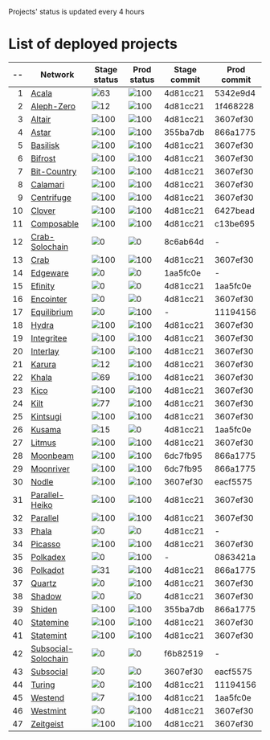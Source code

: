 
Projects' status is updated every 4 hours
# List of deployed projects

| --  |                                                    Network                                                    |                     Stage status                      |                      Prod status                      | Stage commit | Prod commit |
| --: | ------------------------------------------------------------------------------------------------------------- | ----------------------------------------------------- | ----------------------------------------------------- | ------------ | ----------- |
|   1 | [Acala](https://explorer.subquery.network/subquery/nova-wallet/nova-wallet-acala)                             | ![63](https://progress-bar.dev/63?title=Stage)        | ![100](https://progress-bar.dev/100?title=Primary)    | 4d81cc21     | 5342e9d4    |
|   2 | [Aleph-Zero](https://explorer.subquery.network/subquery/nova-wallet/nova-wallet-aleph-zero)                   | ![12](https://progress-bar.dev/12?title=Stage)        | ![100](https://progress-bar.dev/100?title=Primary)    | 4d81cc21     | 1f468228    |
|   3 | [Altair](https://explorer.subquery.network/subquery/nova-wallet/nova-wallet-altair)                           | ![100](https://progress-bar.dev/100?title=Stage)      | ![100](https://progress-bar.dev/100?title=Primary)    | 4d81cc21     | 3607ef30    |
|   4 | [Astar](https://explorer.subquery.network/subquery/nova-wallet/nova-wallet-astar)                             | ![100](https://progress-bar.dev/100?title=Stage)      | ![100](https://progress-bar.dev/100?title=Primary)    | 355ba7db     | 866a1775    |
|   5 | [Basilisk](https://explorer.subquery.network/subquery/nova-wallet/nova-wallet-basilisk)                       | ![100](https://progress-bar.dev/100?title=Stage)      | ![100](https://progress-bar.dev/100?title=Primary)    | 4d81cc21     | 3607ef30    |
|   6 | [Bifrost](https://explorer.subquery.network/subquery/nova-wallet/nova-wallet-bifrost)                         | ![100](https://progress-bar.dev/100?title=Stage)      | ![100](https://progress-bar.dev/100?title=Primary)    | 4d81cc21     | 3607ef30    |
|   7 | [Bit-Country](https://explorer.subquery.network/subquery/nova-wallet/nova-wallet-bit-country)                 | ![100](https://progress-bar.dev/100?title=Stage)      | ![100](https://progress-bar.dev/100?title=Primary)    | 4d81cc21     | 3607ef30    |
|   8 | [Calamari](https://explorer.subquery.network/subquery/nova-wallet/nova-wallet-calamari)                       | ![100](https://progress-bar.dev/100?title=Stage)      | ![100](https://progress-bar.dev/100?title=Primary)    | 4d81cc21     | 3607ef30    |
|   9 | [Centrifuge](https://explorer.subquery.network/subquery/nova-wallet/nova-wallet-centrifuge)                   | ![100](https://progress-bar.dev/100?title=Stage)      | ![100](https://progress-bar.dev/100?title=Primary)    | 4d81cc21     | 3607ef30    |
|  10 | [Clover](https://explorer.subquery.network/subquery/nova-wallet/nova-wallet-clover)                           | ![100](https://progress-bar.dev/100?title=Stage)      | ![100](https://progress-bar.dev/100?title=Primary)    | 4d81cc21     | 6427bead    |
|  11 | [Composable](https://explorer.subquery.network/subquery/nova-wallet/nova-wallet-composable)                   | ![100](https://progress-bar.dev/100?title=Stage)      | ![100](https://progress-bar.dev/100?title=Primary)    | 4d81cc21     | c13be695    |
|  12 | [Crab-Solochain](https://explorer.subquery.network/subquery/nova-wallet/nova-wallet-crab-solochain)           | ![0](https://progress-bar.dev/0?title=Error)          | ![0](https://progress-bar.dev/0?title=Not%20Deployed) | 8c6ab64d     | -           |
|  13 | [Crab](https://explorer.subquery.network/subquery/nova-wallet/nova-wallet-crab)                               | ![100](https://progress-bar.dev/100?title=Stage)      | ![100](https://progress-bar.dev/100?title=Primary)    | 4d81cc21     | 3607ef30    |
|  14 | [Edgeware](https://explorer.subquery.network/subquery/nova-wallet/nova-wallet-edgeware)                       | ![0](https://progress-bar.dev/0?title=Error)          | ![0](https://progress-bar.dev/0?title=Not%20Deployed) | 1aa5fc0e     | -           |
|  15 | [Efinity](https://explorer.subquery.network/subquery/nova-wallet/nova-wallet-efinity)                         | ![0](https://progress-bar.dev/0?title=Error)          | ![0](https://progress-bar.dev/0?title=Error)          | 4d81cc21     | 1aa5fc0e    |
|  16 | [Encointer](https://explorer.subquery.network/subquery/nova-wallet/nova-wallet-encointer)                     | ![0](https://progress-bar.dev/0?title=Error)          | ![0](https://progress-bar.dev/0?title=Error)          | 4d81cc21     | 3607ef30    |
|  17 | [Equilibrium](https://explorer.subquery.network/subquery/nova-wallet/nova-wallet-equilibrium)                 | ![0](https://progress-bar.dev/0?title=Not%20Deployed) | ![100](https://progress-bar.dev/100?title=Primary)    | -            | 11194156    |
|  18 | [Hydra](https://explorer.subquery.network/subquery/nova-wallet/nova-wallet-hydra)                             | ![100](https://progress-bar.dev/100?title=Stage)      | ![100](https://progress-bar.dev/100?title=Primary)    | 4d81cc21     | 3607ef30    |
|  19 | [Integritee](https://explorer.subquery.network/subquery/nova-wallet/nova-wallet-integritee)                   | ![100](https://progress-bar.dev/100?title=Stage)      | ![100](https://progress-bar.dev/100?title=Primary)    | 4d81cc21     | 3607ef30    |
|  20 | [Interlay](https://explorer.subquery.network/subquery/nova-wallet/nova-wallet-interlay)                       | ![100](https://progress-bar.dev/100?title=Stage)      | ![100](https://progress-bar.dev/100?title=Primary)    | 4d81cc21     | 3607ef30    |
|  21 | [Karura](https://explorer.subquery.network/subquery/nova-wallet/nova-wallet-karura)                           | ![12](https://progress-bar.dev/12?title=Stage)        | ![100](https://progress-bar.dev/100?title=Primary)    | 4d81cc21     | 3607ef30    |
|  22 | [Khala](https://explorer.subquery.network/subquery/nova-wallet/nova-wallet-khala)                             | ![69](https://progress-bar.dev/69?title=Stage)        | ![100](https://progress-bar.dev/100?title=Primary)    | 4d81cc21     | 3607ef30    |
|  23 | [Kico](https://explorer.subquery.network/subquery/nova-wallet/nova-wallet-kico)                               | ![100](https://progress-bar.dev/100?title=Stage)      | ![100](https://progress-bar.dev/100?title=Primary)    | 4d81cc21     | 3607ef30    |
|  24 | [Kilt](https://explorer.subquery.network/subquery/nova-wallet/nova-wallet-kilt)                               | ![77](https://progress-bar.dev/77?title=Stage)        | ![100](https://progress-bar.dev/100?title=Primary)    | 4d81cc21     | 3607ef30    |
|  25 | [Kintsugi](https://explorer.subquery.network/subquery/nova-wallet/nova-wallet-kintsugi)                       | ![100](https://progress-bar.dev/100?title=Stage)      | ![100](https://progress-bar.dev/100?title=Primary)    | 4d81cc21     | 3607ef30    |
|  26 | [Kusama](https://explorer.subquery.network/subquery/nova-wallet/nova-wallet-kusama)                           | ![15](https://progress-bar.dev/15?title=Stage)        | ![0](https://progress-bar.dev/0?title=Primary)        | 4d81cc21     | 1aa5fc0e    |
|  27 | [Litmus](https://explorer.subquery.network/subquery/nova-wallet/nova-wallet-litmus)                           | ![100](https://progress-bar.dev/100?title=Stage)      | ![100](https://progress-bar.dev/100?title=Primary)    | 4d81cc21     | 3607ef30    |
|  28 | [Moonbeam](https://explorer.subquery.network/subquery/nova-wallet/nova-wallet-moonbeam)                       | ![100](https://progress-bar.dev/100?title=Stage)      | ![100](https://progress-bar.dev/100?title=Primary)    | 6dc7fb95     | 866a1775    |
|  29 | [Moonriver](https://explorer.subquery.network/subquery/nova-wallet/nova-wallet-moonriver)                     | ![100](https://progress-bar.dev/100?title=Stage)      | ![100](https://progress-bar.dev/100?title=Primary)    | 6dc7fb95     | 866a1775    |
|  30 | [Nodle](https://explorer.subquery.network/subquery/nova-wallet/nova-wallet-nodle)                             | ![100](https://progress-bar.dev/100?title=Stage)      | ![100](https://progress-bar.dev/100?title=Primary)    | 3607ef30     | eacf5575    |
|  31 | [Parallel-Heiko](https://explorer.subquery.network/subquery/nova-wallet/nova-wallet-parallel-heiko)           | ![100](https://progress-bar.dev/100?title=Stage)      | ![100](https://progress-bar.dev/100?title=Primary)    | 4d81cc21     | 3607ef30    |
|  32 | [Parallel](https://explorer.subquery.network/subquery/nova-wallet/nova-wallet-parallel)                       | ![100](https://progress-bar.dev/100?title=Stage)      | ![100](https://progress-bar.dev/100?title=Primary)    | 4d81cc21     | 3607ef30    |
|  33 | [Phala](https://explorer.subquery.network/subquery/nova-wallet/nova-wallet-phala)                             | ![0](https://progress-bar.dev/0?title=Error)          | ![0](https://progress-bar.dev/0?title=Not%20Deployed) | 4d81cc21     | -           |
|  34 | [Picasso](https://explorer.subquery.network/subquery/nova-wallet/nova-wallet-picasso)                         | ![100](https://progress-bar.dev/100?title=Stage)      | ![100](https://progress-bar.dev/100?title=Primary)    | 4d81cc21     | 3607ef30    |
|  35 | [Polkadex](https://explorer.subquery.network/subquery/nova-wallet/nova-wallet-polkadex)                       | ![0](https://progress-bar.dev/0?title=Not%20Deployed) | ![100](https://progress-bar.dev/100?title=Primary)    | -            | 0863421a    |
|  36 | [Polkadot](https://explorer.subquery.network/subquery/nova-wallet/nova-wallet-polkadot)                       | ![31](https://progress-bar.dev/31?title=Stage)        | ![100](https://progress-bar.dev/100?title=Primary)    | 4d81cc21     | 866a1775    |
|  37 | [Quartz](https://explorer.subquery.network/subquery/nova-wallet/nova-wallet-quartz)                           | ![0](https://progress-bar.dev/0?title=Error)          | ![100](https://progress-bar.dev/100?title=Primary)    | 4d81cc21     | 3607ef30    |
|  38 | [Shadow](https://explorer.subquery.network/subquery/nova-wallet/nova-wallet-shadow)                           | ![0](https://progress-bar.dev/0?title=Error)          | ![0](https://progress-bar.dev/0?title=Error)          | 4d81cc21     | 3607ef30    |
|  39 | [Shiden](https://explorer.subquery.network/subquery/nova-wallet/nova-wallet-shiden)                           | ![100](https://progress-bar.dev/100?title=Stage)      | ![100](https://progress-bar.dev/100?title=Primary)    | 355ba7db     | 866a1775    |
|  40 | [Statemine](https://explorer.subquery.network/subquery/nova-wallet/nova-wallet-statemine)                     | ![100](https://progress-bar.dev/100?title=Stage)      | ![100](https://progress-bar.dev/100?title=Primary)    | 4d81cc21     | 3607ef30    |
|  41 | [Statemint](https://explorer.subquery.network/subquery/nova-wallet/nova-wallet-statemint)                     | ![100](https://progress-bar.dev/100?title=Stage)      | ![100](https://progress-bar.dev/100?title=Primary)    | 4d81cc21     | 3607ef30    |
|  42 | [Subsocial-Solochain](https://explorer.subquery.network/subquery/nova-wallet/nova-wallet-subsocial-solochain) | ![0](https://progress-bar.dev/0?title=Error)          | ![0](https://progress-bar.dev/0?title=Not%20Deployed) | f6b82519     | -           |
|  43 | [Subsocial](https://explorer.subquery.network/subquery/nova-wallet/nova-wallet-subsocial)                     | ![0](https://progress-bar.dev/0?title=Error)          | ![0](https://progress-bar.dev/0?title=Error)          | 3607ef30     | eacf5575    |
|  44 | [Turing](https://explorer.subquery.network/subquery/nova-wallet/nova-wallet-turing)                           | ![0](https://progress-bar.dev/0?title=Error)          | ![100](https://progress-bar.dev/100?title=Primary)    | 4d81cc21     | 11194156    |
|  45 | [Westend](https://explorer.subquery.network/subquery/nova-wallet/nova-wallet-westend)                         | ![7](https://progress-bar.dev/7?title=Stage)          | ![100](https://progress-bar.dev/100?title=Primary)    | 4d81cc21     | 1aa5fc0e    |
|  46 | [Westmint](https://explorer.subquery.network/subquery/nova-wallet/nova-wallet-westmint)                       | ![0](https://progress-bar.dev/0?title=Error)          | ![100](https://progress-bar.dev/100?title=Primary)    | 4d81cc21     | 3607ef30    |
|  47 | [Zeitgeist](https://explorer.subquery.network/subquery/nova-wallet/nova-wallet-zeitgeist)                     | ![100](https://progress-bar.dev/100?title=Stage)      | ![100](https://progress-bar.dev/100?title=Primary)    | 4d81cc21     | 3607ef30    |
